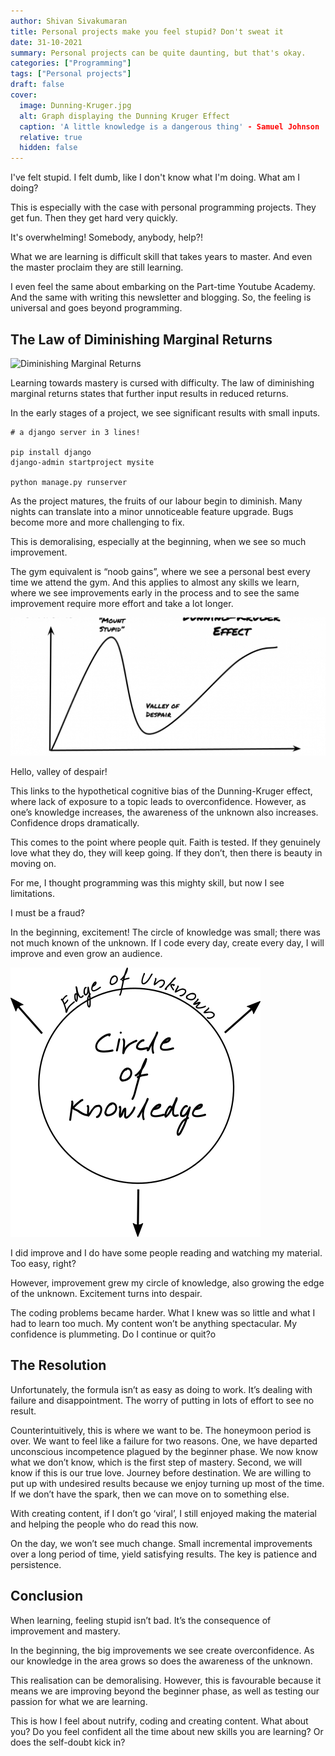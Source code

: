 ```yaml
---
author: Shivan Sivakumaran
title: Personal projects make you feel stupid? Don't sweat it
date: 31-10-2021
summary: Personal projects can be quite daunting, but that's okay.
categories: ["Programming"]
tags: ["Personal projects"]
draft: false
cover:
  image: Dunning-Kruger.jpg
  alt: Graph displaying the Dunning Kruger Effect
  caption: 'A little knowledge is a dangerous thing' - Samuel Johnson
  relative: true
  hidden: false
---
```

I've felt stupid. I felt dumb, like I don't know what I'm doing. What am I doing?

This is especially with the case with personal programming projects. They get fun. Then they get hard very quickly.

It's overwhelming! Somebody, anybody, help?!

What we are learning is difficult skill that takes years to master. And even the master proclaim they are still learning.

I even feel the same about embarking on the Part-time Youtube Academy. And the same with writing this newsletter and blogging. So, the feeling is universal and goes beyond programming.

## The Law of Diminishing Marginal Returns

![Diminishing Marginal Returns](Diminishing_Marginal_Returns)

Learning towards mastery is cursed with difficulty. The law of diminishing marginal returns states that further input results in reduced returns.

In the early stages of a project, we see significant results with small inputs.

```shell
# a django server in 3 lines!

pip install django
django-admin startproject mysite

python manage.py runserver
```

As the project matures, the fruits of our labour begin to diminish. Many nights can translate into a minor unnoticeable feature upgrade. Bugs become more and more challenging to fix.

This is demoralising, especially at the beginning, when we see so much improvement.

The gym equivalent is “noob gains”, where we see a personal best every time we attend the gym. And this applies to almost any skills we learn, where we see improvements early in the process and to see the same improvement require more effort and take a lot longer.

![Dunning Kruger Effect](Dunning-Kruger.png)

Hello, valley of despair!

This links to the hypothetical cognitive bias of the Dunning-Kruger effect, where lack of exposure to a topic leads to overconfidence. However, as one’s knowledge increases, the awareness of the unknown also increases. Confidence drops dramatically.

This comes to the point where people quit. Faith is tested. If they genuinely love what they do, they will keep going. If they don’t, then there is beauty in moving on.

For me, I thought programming was this mighty skill, but now I see limitations.

I must be a fraud?

In the beginning, excitement! The circle of knowledge was small; there was not much known of the unknown. If I code every day, create every day, I will improve and even grow an audience.

![Circle of Knowledge](Knowledge_Circle.png)

I did improve and I do have some people reading and watching my material. Too easy, right?

However, improvement grew my circle of knowledge, also growing the edge of the unknown. Excitement turns into despair.

The coding problems became harder. What I knew was so little and what I had to learn too much. My content won’t be anything spectacular. My confidence is plummeting. Do I continue or quit?o

## The Resolution

Unfortunately, the formula isn’t as easy as doing to work. It’s dealing with failure and disappointment. The worry of putting in lots of effort to see no result.

Counterintuitively, this is where we want to be. The honeymoon period is over. We want to feel like a failure for two reasons. One, we have departed unconscious incompetence plagued by the beginner phase. We now know what we don’t know, which is the first step of mastery. Second, we will know if this is our true love. Journey before destination. We are willing to put up with undesired results because we enjoy turning up most of the time. If we don’t have the spark, then we can move on to something else.

With creating content, if I don’t go ‘viral’, I still enjoyed making the material and helping the people who do read this now.

On the day, we won’t see much change. Small incremental improvements over a long period of time, yield satisfying results. The key is patience and persistence.

## Conclusion

When learning, feeling stupid isn’t bad. It’s the consequence of improvement and mastery.

In the beginning, the big improvements we see create overconfidence. As our knowledge in the area grows so does the awareness of the unknown.

This realisation can be demoralising. However, this is favourable because it means we are improving beyond the beginner phase, as well as testing our passion for what we are learning.

This is how I feel about nutrify, coding and creating content. What about you? Do you feel confident all the time about new skills you are learning? Or does the self-doubt kick in?
